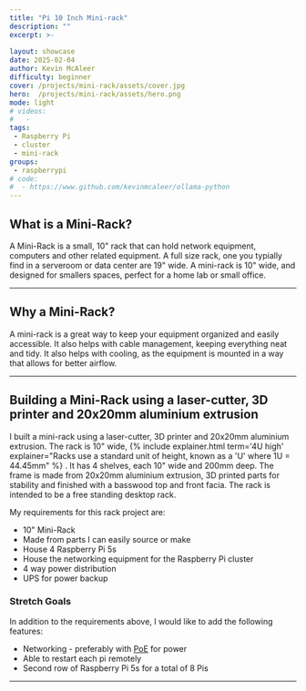 ```yaml
---
title: "Pi 10 Inch Mini-rack"
description: ""
excerpt: >-
   
layout: showcase
date: 2025-02-04
author: Kevin McAleer
difficulty: beginner
cover: /projects/mini-rack/assets/cover.jpg
hero:  /projects/mini-rack/assets/hero.png
mode: light
# videos:
#   - 
tags:
 - Raspberry Pi
 - cluster
 - mini-rack
groups:
 - raspberrypi
# code:
#  - https://www.github.com/kevinmcaleer/ollama-python
---
```


## What is a Mini-Rack?

A Mini-Rack is a small, 10" rack that can hold network equipment, computers and other related equipment. A full size rack, one you typially find in a serveroom or data center are 19" wide. A mini-rack is 10" wide, and designed for smallers spaces, perfect for a home lab or small office.

---

## Why a Mini-Rack?

A mini-rack is a great way to keep your equipment organized and easily accessible. It also helps with cable management, keeping everything neat and tidy. It also helps with cooling, as the equipment is mounted in a way that allows for better airflow.

---

## Building a Mini-Rack using a laser-cutter, 3D printer and 20x20mm aluminium extrusion

I built a mini-rack using a laser-cutter, 3D printer and 20x20mm aluminium extrusion. The rack is 10" wide, {% include explainer.html term='4U high' explainer="Racks use a standard unit of height, known as a 'U' where 1U = 44.45mm" %} . It has 4 shelves, each 10" wide and 200mm deep. The frame is made from 20x20mm aluminium extrusion, 3D printed parts for stability and finished with a basswood top and front facia. The rack is intended to be a free standing desktop rack.

My requirements for this rack project are:

- 10" Mini-Rack
- Made from parts I can easily source or make
- House 4 Raspberry Pi 5s
- House the networking equipment for the Raspberry Pi cluster
- 4 way power distribution
- UPS for power backup

### Stretch Goals

In addition to the requirements above, I would like to add the following features:

- Networking - preferably with [PoE](/resources/glossary.html#PoE) for power
- Able to restart each pi remotely
- Second row of Raspberry Pi 5s for a total of 8 Pis

---
